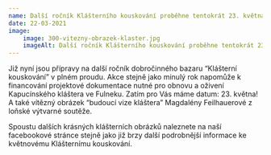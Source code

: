 ```yaml
---
name: Další ročník Klášterního kouskování proběhne tentokrát 23. května!
date: 22-03-2021
image:
    image: 300-vitezny-obrazek-klaster.jpg
    imageAlt: Další ročník Klášterního kouskování proběhne tentokrát 23. května!
---
```

Již nyní jsou přípravy na další ročník dobročinného bazaru &#8220;Klášterní kouskování&#8221; v plném proudu. Akce stejně jako minulý rok napomůže k financování projektové dokumentace nutné pro obnovu a oživení Kapucínského kláštera ve Fulneku. Zatím pro Vás máme datum: 23. května! A také vítězný obrázek &#8220;budoucí vize kláštera&#8221; Magdalény Feilhauerové z loňské výtvarné soutěže.

Spoustu dalších krásných klášterních obrázků naleznete na naší facebookové stránce stejně jako již brzy další podrobnější informace ke květnovému Klášternímu kouskování.
